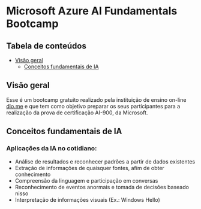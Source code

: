 # Microsoft Azure AI Fundamentals Bootcamp

## Tabela de conteúdos

- [Visão geral](#visão-geral)
  - [Conceitos fundamentais de IA](#conceitos-fundamentais-de-ia)

## Visão geral

Esse é um bootcamp gratuito realizado pela instituição de ensino on-line [dio.me](https://www.dio.me/) e que tem como objetivo preparar os seus participantes para a realização da prova de certificação AI-900, da Microsoft.

## Conceitos fundamentais de IA

### Aplicações da IA no cotidiano:
- Análise de resultados e reconhecer padrões a partir de dados existentes
- Extração de informações de quaisquer fontes, afim de obter conhecimento
- Compreensão da linguagem e participação em conversas
- Reconhecimento de eventos anormais e tomada de decisões baseado nisso
- Interpretação de informações visuais (Ex.: Windows Hello)
